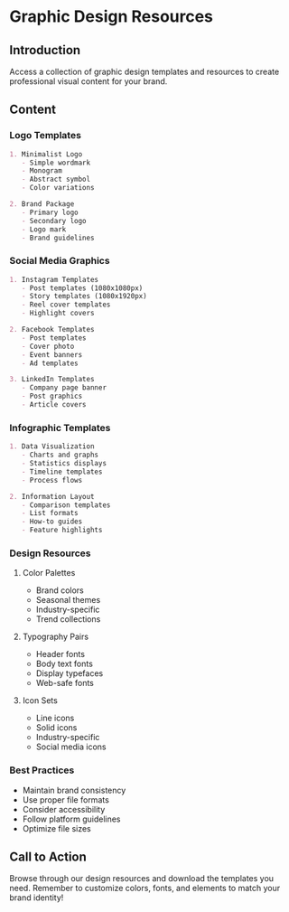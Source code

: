 # Graphic Design Resources

## Introduction
Access a collection of graphic design templates and resources to create professional visual content for your brand.

## Content

### Logo Templates
```markdown
1. Minimalist Logo
   - Simple wordmark
   - Monogram
   - Abstract symbol
   - Color variations

2. Brand Package
   - Primary logo
   - Secondary logo
   - Logo mark
   - Brand guidelines
```

### Social Media Graphics
```markdown
1. Instagram Templates
   - Post templates (1080x1080px)
   - Story templates (1080x1920px)
   - Reel cover templates
   - Highlight covers

2. Facebook Templates
   - Post templates
   - Cover photo
   - Event banners
   - Ad templates

3. LinkedIn Templates
   - Company page banner
   - Post graphics
   - Article covers
```

### Infographic Templates
```markdown
1. Data Visualization
   - Charts and graphs
   - Statistics displays
   - Timeline templates
   - Process flows

2. Information Layout
   - Comparison templates
   - List formats
   - How-to guides
   - Feature highlights
```

### Design Resources
1. Color Palettes
   - Brand colors
   - Seasonal themes
   - Industry-specific
   - Trend collections

2. Typography Pairs
   - Header fonts
   - Body text fonts
   - Display typefaces
   - Web-safe fonts

3. Icon Sets
   - Line icons
   - Solid icons
   - Industry-specific
   - Social media icons

### Best Practices
- Maintain brand consistency
- Use proper file formats
- Consider accessibility
- Follow platform guidelines
- Optimize file sizes

## Call to Action
Browse through our design resources and download the templates you need. Remember to customize colors, fonts, and elements to match your brand identity!
